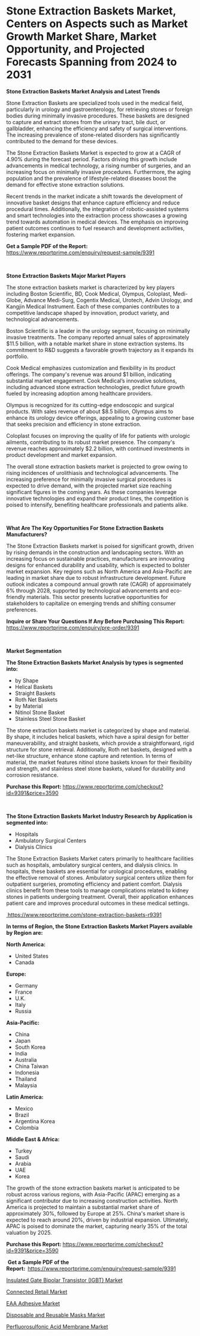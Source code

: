 <p><h1>Stone Extraction Baskets Market, Centers on Aspects such as Market Growth Market Share, Market Opportunity, and Projected Forecasts Spanning from 2024 to 2031</h1></p><p><strong>Stone Extraction Baskets Market Analysis and Latest Trends</strong></p>
<p><p>Stone Extraction Baskets are specialized tools used in the medical field, particularly in urology and gastroenterology, for retrieving stones or foreign bodies during minimally invasive procedures. These baskets are designed to capture and extract stones from the urinary tract, bile duct, or gallbladder, enhancing the efficiency and safety of surgical interventions. The increasing prevalence of stone-related disorders has significantly contributed to the demand for these devices.</p><p>The Stone Extraction Baskets Market is expected to grow at a CAGR of 4.90% during the forecast period. Factors driving this growth include advancements in medical technology, a rising number of surgeries, and an increasing focus on minimally invasive procedures. Furthermore, the aging population and the prevalence of lifestyle-related diseases boost the demand for effective stone extraction solutions.</p><p>Recent trends in the market indicate a shift towards the development of innovative basket designs that enhance capture efficiency and reduce procedural times. Additionally, the integration of robotic-assisted systems and smart technologies into the extraction process showcases a growing trend towards automation in medical devices. The emphasis on improving patient outcomes continues to fuel research and development activities, fostering market expansion.</p></p>
<p><strong>Get a Sample PDF of the Report:&nbsp;</strong> <a href="https://www.reportprime.com/enquiry/request-sample/9391">https://www.reportprime.com/enquiry/request-sample/9391</a></p>
<p>&nbsp;</p>
<p><strong>Stone Extraction Baskets Major Market Players</strong></p>
<p><p>The stone extraction baskets market is characterized by key players including Boston Scientific, BD, Cook Medical, Olympus, Coloplast, Medi-Globe, Advance Medi-Surg, Cogentix Medical, Urotech, Advin Urology, and Kangjin Medical Instrument. Each of these companies contributes to a competitive landscape shaped by innovation, product variety, and technological advancements.</p><p>Boston Scientific is a leader in the urology segment, focusing on minimally invasive treatments. The company reported annual sales of approximately $11.5 billion, with a notable market share in stone extraction systems. Its commitment to R&D suggests a favorable growth trajectory as it expands its portfolio.</p><p>Cook Medical emphasizes customization and flexibility in its product offerings. The company's revenue was around $1 billion, indicating substantial market engagement. Cook Medical’s innovative solutions, including advanced stone extraction technologies, predict future growth fueled by increasing adoption among healthcare providers.</p><p>Olympus is recognized for its cutting-edge endoscopic and surgical products. With sales revenue of about $8.5 billion, Olympus aims to enhance its urology device offerings, appealing to a growing customer base that seeks precision and efficiency in stone extraction.</p><p>Coloplast focuses on improving the quality of life for patients with urologic ailments, contributing to its robust market presence. The company's revenue reaches approximately $2.2 billion, with continued investments in product development and market expansion.</p><p>The overall stone extraction baskets market is projected to grow owing to rising incidences of urolithiasis and technological advancements. The increasing preference for minimally invasive surgical procedures is expected to drive demand, with the projected market size reaching significant figures in the coming years. As these companies leverage innovative technologies and expand their product lines, the competition is poised to intensify, benefiting healthcare professionals and patients alike.</p></p>
<p>&nbsp;</p>
<p><strong>What Are The Key Opportunities For Stone Extraction Baskets Manufacturers?</strong></p>
<p><p>The Stone Extraction Baskets market is poised for significant growth, driven by rising demands in the construction and landscaping sectors. With an increasing focus on sustainable practices, manufacturers are innovating designs for enhanced durability and usability, which is expected to bolster market expansion. Key regions such as North America and Asia-Pacific are leading in market share due to robust infrastructure development. Future outlook indicates a compound annual growth rate (CAGR) of approximately 6% through 2028, supported by technological advancements and eco-friendly materials. This sector presents lucrative opportunities for stakeholders to capitalize on emerging trends and shifting consumer preferences.</p></p>
<p><strong>Inquire or Share Your Questions If Any Before Purchasing This Report:</strong> <a href="https://www.reportprime.com/enquiry/pre-order/9391">https://www.reportprime.com/enquiry/pre-order/9391</a></p>
<p>&nbsp;</p>
<p><strong>Market Segmentation</strong></p>
<p><strong>The Stone Extraction Baskets Market Analysis by types is segmented into:</strong></p>
<p><ul><li>by Shape</li><li>Helical Baskets</li><li>Straight Baskets</li><li>Roth Net Baskets</li><li>by Material</li><li>Nitinol Stone Basket</li><li>Stainless Steel Stone Basket</li></ul></p>
<p><p>The stone extraction baskets market is categorized by shape and material. By shape, it includes helical baskets, which have a spiral design for better maneuverability, and straight baskets, which provide a straightforward, rigid structure for stone retrieval. Additionally, Roth net baskets, designed with a net-like structure, enhance stone capture and retention. In terms of material, the market features nitinol stone baskets known for their flexibility and strength, and stainless steel stone baskets, valued for durability and corrosion resistance.</p></p>
<p><strong>Purchase this Report:&nbsp;</strong><a href="https://www.reportprime.com/checkout?id=9391&price=3590">https://www.reportprime.com/checkout?id=9391&price=3590</a></p>
<p>&nbsp;</p>
<p><strong>The Stone Extraction Baskets Market Industry Research by Application is segmented into:</strong></p>
<p><ul><li>Hospitals</li><li>Ambulatory Surgical Centers</li><li>Dialysis Clinics</li></ul></p>
<p><p>The Stone Extraction Baskets Market caters primarily to healthcare facilities such as hospitals, ambulatory surgical centers, and dialysis clinics. In hospitals, these baskets are essential for urological procedures, enabling the effective removal of stones. Ambulatory surgical centers utilize them for outpatient surgeries, promoting efficiency and patient comfort. Dialysis clinics benefit from these tools to manage complications related to kidney stones in patients undergoing treatment. Overall, their application enhances patient care and improves procedural outcomes in these medical settings.</p></p>
<p><a href="https://www.reportprime.com/stone-extraction-baskets-r9391">&nbsp;https://www.reportprime.com/stone-extraction-baskets-r9391</a></p>
<p><strong>In terms of Region, the Stone Extraction Baskets Market Players available by Region are:</strong></p>
<p>
    <p> <strong> North America: </strong>
        <ul>
            <li>United States</li>
            <li>Canada</li>
        </ul>
        </p> 
    <p> <strong> Europe: </strong>
        <ul>
            <li>Germany</li>
            <li>France</li>
            <li>U.K.</li>
            <li>Italy</li>
            <li>Russia</li>
        </ul>
        </p> 
    <p> <strong> Asia-Pacific: </strong>
        <ul>
            <li>China</li>
            <li>Japan</li>
            <li>South Korea</li>
            <li>India</li>
            <li>Australia</li>
            <li>China Taiwan</li>
            <li>Indonesia</li>
            <li>Thailand</li>
            <li>Malaysia</li>
        </ul>
        </p> 
    <p> <strong> Latin America: </strong>
        <ul>
            <li>Mexico</li>
            <li>Brazil</li>
            <li>Argentina Korea</li>
            <li>Colombia</li>
        </ul>
        </p> 
    <p> <strong> Middle East & Africa: </strong>
        <ul>
            <li>Turkey</li>
            <li>Saudi</li>
            <li>Arabia</li>
            <li>UAE</li>
            <li>Korea</li>
        </ul>
    </p>
    </p>
<p><p>The growth of the stone extraction baskets market is anticipated to be robust across various regions, with Asia-Pacific (APAC) emerging as a significant contributor due to increasing construction activities. North America is projected to maintain a substantial market share of approximately 30%, followed by Europe at 25%. China's market share is expected to reach around 20%, driven by industrial expansion. Ultimately, APAC is poised to dominate the market, capturing nearly 35% of the total valuation by 2025.</p></p>
<p><strong>Purchase this Report: </strong><a href="https://www.reportprime.com/checkout?id=9391&price=3590">https://www.reportprime.com/checkout?id=9391&price=3590</a></p>
<p>&nbsp;<strong>Get a Sample PDF of the Report:&nbsp;&nbsp;</strong><a href="https://www.reportprime.com/enquiry/request-sample/9391">https://www.reportprime.com/enquiry/request-sample/9391</a></p>
<p><strong></strong></p>
<p><p><a href="https://medium.com/@zandould67856/what-is-insulated-gate-bipolar-transistor-igbt-market-87145480b9ed">Insulated Gate Bipolar Transistor (IGBT) Market</a></p><p><a href="https://www.linkedin.com/pulse/what-factors-influence-connected-retail-market-coming-years-zjfxc?trackingId=hQ%2BYOJofSfCM8ciRfpeTQg%3D%3D">Connected Retail Market</a></p><p><a href="https://issuu.com/reportprime-2/docs/eaa-adhesive-market-size-2030.pptx_1bcd2131c116e1">EAA Adhesive Market</a></p><p><a href="https://medium.com/@zandould67856/the-disposable-and-reusable-masks-market-is-anticipated-to-experience-significant-growth-with-a-e6390299f6dc">Disposable and Reusable Masks Market</a></p><p><a href="https://issuu.com/reportprime-2/docs/perfluorosulfonic-acid-membrane-mar_c478c5784b2a75">Perfluorosulfonic Acid Membrane Market</a></p></p>